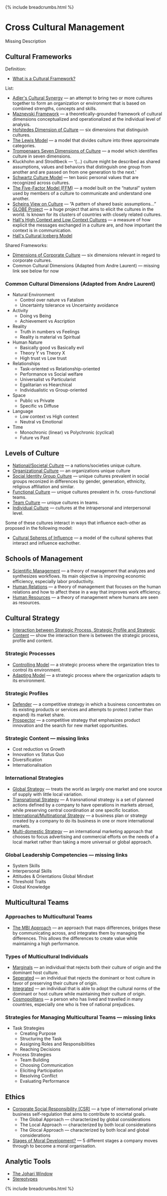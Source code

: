 {% include breadcrumbs.html %}

# Cross Cultural Management

Missing Description

## Cultural Frameworks

Definition:

- [What is a Cultural Framework?](https://en.wikipedia.org/wiki/Cultural_framework)

List:

- [Adler's Cultural Synergy](https://en.wikipedia.org/wiki/Cultural_synergy) — an attempt to bring two or more cultures together to form an organization or environment that is based on combined strengths, concepts and skills.
- [Maznevski Framework](http://iegd.org/spanish800/adjuntos/distefano5.pdf) — a theoretically-grounded framework of cultural dimensions conceptualized and operationalized at the individual level of analysis.
- [Hofstedes Dimension of Culture](https://www.hofstede-insights.com/models/national-culture/) — six dimensions that distinguish cultures.
- [The Lewis Model](https://www.redtangerine.org/scrum-in-culture-types-study/the-lewis-model/) — a model that divides culture into three approximate categories.
- [Trompenaars Seven Dimensions of Culture](https://www.mindtools.com/pages/article/seven-dimensions.htm) — a model which identifies culture in seven dimensions.
- Kluckhohn and Strodtbeck — ‘(...) culture might be described as shared assumptions, values and behaviors that distinguish one group from another and are passed on from one generation to the next.’
- [Schwartz Culture Model](https://i2s.anu.edu.au/resources/schwartz-theory-basic-values) — ten basic personal values that are recognized across cultures.
- [The Five-Factor Model (FFM)](https://en.wikipedia.org/wiki/Big_Five_personality_traits) — a model built on the “natural” system used by members of a culture to communicate and understand one another.
- [Scheins View on Culture](https://www.artsfwd.org/3-levels-of-organizational-culture/) — ”A pattern of shared basic assumptions...”
- [GLOBE Project](https://globeproject.com/results/clusters/anglo?menu=cluster#cluster) — a huge project that aims to elicit the cultures in the world. Is known for its clusters of countries with closely related cultures.
- [Hall's High Context and Low Context Cultures](https://en.wikipedia.org/wiki/High-context_and_low-context_cultures) — a measure of how explicit the messages exchanged in a culture are, and how important the context is in communication.
- [Hall's Cultural Iceberg Model](https://www.spps.org/cms/lib/MN01910242/Centricity/Domain/125/iceberg_model_3.pdf)

Shared Frameworks:

- [Dimensions of Corporate Culture](https://www.hofstede-insights.com/models/organisational-culture/) — six dimensions relevant in regard to corporate cultures.
- Common Cultural Dimensions (Adapted from Andre Laurent) — missing link see below for now

### Common Cultural Dimensions (Adapted from Andre Laurent)

- Natural Environment
  - Control over nature vs Fatalism
  - Uncertainty tolerance vs Uncertainty avoidance
- Activity
  - Doing vs Being
  - Achievement vs Ascription
- Reality
  - Truth in numbers vs Feelings
  - Reality is material vs Spiritual
- Human Nature
  - Basically good vs Basically evil
  - Theory Y vs Theory X
  - High trust vs Low trust
- Relationships
  - Task-oriented vs Relationship-oriented
  - Performance vs Social welfare
  - Universalist vs Particularist
  - Egalitarian vs Hiearchical
  - Individualistic vs Group-oriented
- Space
  - Public vs Private
  - Specific vs Diffuse
- Language
  - Low context vs High context
  - Neutral vs Emotional
- Time
  - Monochronic (linear) vs Polychronic (cyclical)
  - Future vs Past

## Levels of Culture

- [National/Societal Culture](https://www.culturalorientations.com/86/) — a nations/societies unique culture.
- [Organizational Culture](https://www.culturalorientations.com/87/) — an organizations unique culture
- [Social Identity Group Culture](https://www.culturalorientations.com/Our-Approach/Six-Levels-of-Culture/Social-Identity-Group-Culture/88/) — unique cultures prevalent in social groups reconized in differences by gender, generation, ethnicity, religious affiliation and similar.
- [Functional Culture](https://www.culturalorientations.com/89/) — unique cultures prevalent in fx. cross-functional teams.
- [Team Culture](https://www.culturalorientations.com/90/) — unique cultures in teams.
- [Individual Culture](https://www.culturalorientations.com/91/) — cultures at the intrapersonal and interpersonal level.

Some of these cultures interact in ways that influence each-other as proposed in the following model:

- [Cultural Spheres of Influence](https://www.researchgate.net/figure/Interacting-cultural-spheres-of-influence-Source-Santos-in-Schneider-Barsoux_fig2_200149815) — a model of the cultural spheres that interact and influence eachother.

## Schools of Management

- [Scientific Management](https://en.wikipedia.org/wiki/Scientific_management) — a theory of management that analyzes and synthesizes workflows. Its main objective is improving economic efficiency, especially labor productivity.
- [Human Relations](https://www.merriam-webster.com/dictionary/human%20relations) — a theory of management that focuses on the human relations and how to affect these in a way that improves work efficiency.
- [Human Resources](https://en.wikipedia.org/wiki/Human_resources) — a theory of management where humans are seen as resources.

## Cultural Strategy

- [Interaction between Strategic Process, Strategic Profile and Strategic Content](https://books.google.dk/books?id=KGIX5wSNQmcC&pg=PA132&dq=managing+across+cultures+Figure+5.1&hl=da&sa=X&ved=0ahUKEwiC_NPjwfDnAhVRzKQKHeN8CjcQ6AEIKDAA#v=onepage&q=managing%20across%20cultures%20Figure%205.1&f=false) — show the interaction there is between the strategic process, profile and content.

### Strategic Processes

- [Controlling Model](https://books.google.dk/books?id=KGIX5wSNQmcC&pg=PA123&dq=managing+across+cultures+controlling+model&hl=da&sa=X&ved=0ahUKEwjrz6-UwfDnAhXCDewKHWAaCLgQ6AEIKDAA#v=onepage&q=managing%20across%20cultures%20controlling%20model&f=false) — a strategic process where the organization tries to control its environment.
- [Adapting Model](https://books.google.dk/books?id=KGIX5wSNQmcC&pg=PA125&dq=managing+across+cultures+adapting+model&hl=da&sa=X&ved=0ahUKEwj92YfVwPDnAhXMjqQKHVZHDV8Q6AEIKDAA#v=onepage&q=managing%20across%20cultures%20adapting%20model&f=false) — a strategic process where the organization adapts to its environment.

### Strategic Profiles

- [Defender](https://www.oxfordreference.com/view/10.1093/oi/authority.20110803095706827) — a competitive strategy in which a business concentrates on its existing products or services and attempts to protect (rather than expand) its market share.
- [Prospector](https://www.oxfordreference.com/view/10.1093/oi/authority.20110803100350266) — a competitive strategy that emphasizes product innovation and the search for new market opportunities.

### Strategic Content — missing links

- Cost reduction vs Growth
- Innovation vs Status Quo
- Diversification
- Internationalisation

### International Strategies

- [Global Strategy](https://www.global-strategy.net/what-is-global-strategy/) — treats the world as largely one market and one source of supply with little local variation.
- [Transnational Strategy](http://www.businessdictionary.com/definition/transnational-strategy.html) — A transnational strategy is a set of planned actions defined by a company to have operations in markets abroad, while preserving central coordination at one specific location.
- [International/Multinational Strategy](https://www.mbaskool.com/business-concepts/marketing-and-strategy-terms/7476-international-strategy.html) — a business plan or strategy created by a company to do its business in one or more international markets.
- [Multi-domestic Strategy](https://www.globalnegotiator.com/international-trade/dictionary/multidomestic-strategy/) — an international marketing approach that chooses to focus advertising and commercial efforts on the needs of a local market rather than taking a more universal or global approach.

### Global Leadership Competencies — missing links

- System Skills
- Interpersonal Skills
- Attitudes & Orientations Global Mindset
- Threshold Traits
- Global Knowledge

## Multicultural Teams

### Approaches to Multicultural Teams

- [The MBI Approach](https://srleosalazar.wordpress.com/resources/mbi-mapping-bridging-integrating/) — an approach that maps differences, bridges these by communicating across, and integrates them by managing the differences. This allows the differences to create value while maintaining a high performance.

### Types of Multicultural Individuals

- [Marginals](https://en.wikipedia.org/wiki/Social_exclusion) — an individual that rejects both their culture of origin and the dominant host culture.
- [Seperated](https://en.wikipedia.org/wiki/Racial_segregation) — an individual that rejects the dominant or host culture in favor of preserving their culture of origin.
- [Integrated](https://en.wikipedia.org/wiki/Racial_integration) — an individual that is able to adopt the cultural norms of the dominant or host culture while maintaining their culture of origin.
- [Cosmopolitans](https://en.wikipedia.org/wiki/Cosmopolitanism) — a person who has lived and travelled in many countries, especially one who is free of national prejudices.

### Strategies for Managing Multicultural Teams — missing links

- Task Strategies
  - Creating Purpose
  - Structuring the Task
  - Assigning Roles and Responsibilities
  - Reaching Decisions
- Process Strategies
  - Team Building
  - Choosing Communication
  - Eliciting Participation
  - Resolving Conflict
  - Evaluating Performance

## Ethics

- [Corporate Social Responsibility (CSR)](https://en.wikipedia.org/wiki/Corporate_social_responsibility) — a type of international private business self-regulation that aims to contribute to societal goals.
  - The Global Approach — characterized by global considerations
  - The Local Approach — characterized by both local considerations
  - The Glocal Approach — characterized by both local and global considerations
- [Stages of Moral Development?](https://worldofwork.io/2019/08/5-stages-of-corporate-ethical-development/) — 5 different stages a company moves through to become a moral organisation.

## Analytic Tools

- [The Johari Window](https://en.wikipedia.org/wiki/Johari_window)
- [Stereotypes](https://en.wikipedia.org/wiki/Stereotype)

{% include breadcrumbs.html %}
